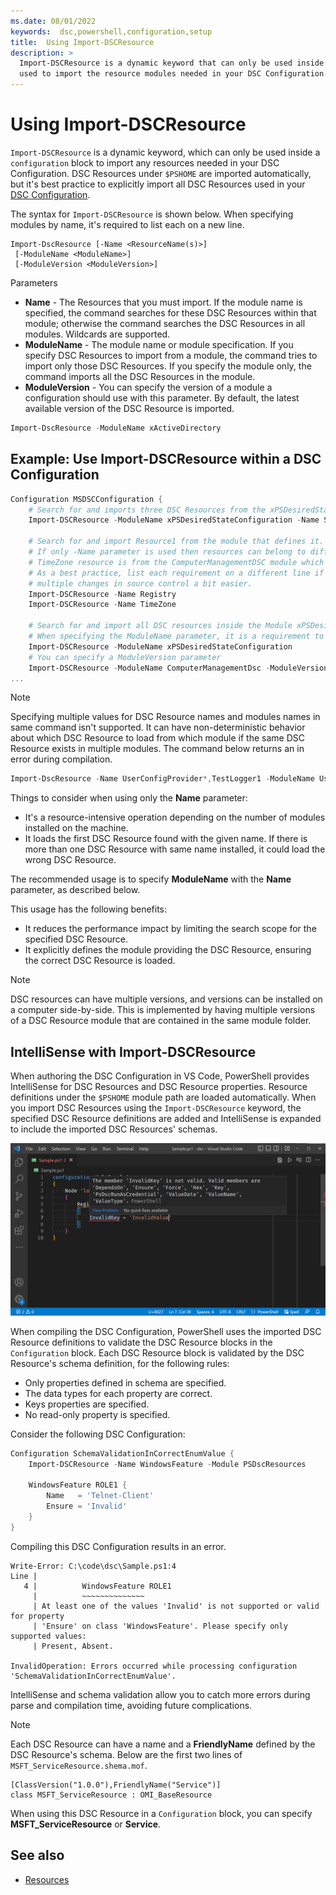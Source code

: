 ```yaml
---
ms.date: 08/01/2022
keywords:  dsc,powershell,configuration,setup
title:  Using Import-DSCResource
description: >
  Import-DSCResource is a dynamic keyword that can only be used inside a Configuration block. It is
  used to import the resource modules needed in your DSC Configuration.
---
```


# Using Import-DSCResource

`Import-DSCResource` is a dynamic keyword, which can only be used inside a `configuration` block to
import any resources needed in your DSC Configuration. DSC Resources under `$PSHOME` are imported
automatically, but it's best practice to explicitly import all DSC Resources used in your
[DSC Configuration][1].

The syntax for `Import-DSCResource` is shown below. When specifying modules by name, it's required
to list each on a new line.

```syntax
Import-DscResource [-Name <ResourceName(s)>]
 [-ModuleName <ModuleName>]
 [-ModuleVersion <ModuleVersion>]
```

Parameters

- **Name** - The Resources that you must import. If the module name is specified, the command
  searches for these DSC Resources within that module; otherwise the command searches the DSC
  Resources in all modules. Wildcards are supported.
- **ModuleName** - The module name or module specification. If you specify DSC Resources to import
  from a module, the command tries to import only those DSC Resources. If you specify the module
  only, the command imports all the DSC Resources in the module.
- **ModuleVersion** - You can specify the version of a module a configuration should use with this
  parameter. By default, the latest available version of the DSC Resource is imported.

```powershell
Import-DscResource -ModuleName xActiveDirectory
```

## Example: Use Import-DSCResource within a DSC Configuration

```powershell
Configuration MSDSCConfiguration {
    # Search for and imports three DSC Resources from the xPSDesiredStateConfiguration module.
    Import-DSCResource -ModuleName xPSDesiredStateConfiguration -Name Service, RemoteFile, Registry

    # Search for and import Resource1 from the module that defines it.
    # If only -Name parameter is used then resources can belong to different PowerShell modules as well.
    # TimeZone resource is from the ComputerManagementDSC module which is not installed by default.
    # As a best practice, list each requirement on a different line if possible.  This makes reviewing
    # multiple changes in source control a bit easier.
    Import-DSCResource -Name Registry
    Import-DSCResource -Name TimeZone

    # Search for and import all DSC resources inside the Module xPSDesiredStateConfiguration.
    # When specifying the ModuleName parameter, it is a requirement to list each on a new line.
    Import-DSCResource -ModuleName xPSDesiredStateConfiguration
    # You can specify a ModuleVersion parameter
    Import-DSCResource -ModuleName ComputerManagementDsc -ModuleVersion 6.0.0.0
...
```

> [!NOTE]
> Specifying multiple values for DSC Resource names and modules names in same command isn't
> supported. It can have non-deterministic behavior about which DSC Resource to load from which
> module if the same DSC Resource exists in multiple modules. The command below returns an in error
> during compilation.
>
> ```powershell
> Import-DscResource -Name UserConfigProvider*,TestLogger1 -ModuleName UserConfigProv,PsModuleForTestLogger
> ```

Things to consider when using only the **Name** parameter:

- It's a resource-intensive operation depending on the number of modules installed on the machine.
- It loads the first DSC Resource found with the given name. If there is more than one DSC Resource
  with same name installed, it could load the wrong DSC Resource.

The recommended usage is to specify **ModuleName** with the **Name** parameter, as described below.

This usage has the following benefits:

- It reduces the performance impact by limiting the search scope for the specified DSC Resource.
- It explicitly defines the module providing the DSC Resource, ensuring the correct DSC Resource is
  loaded.

> [!NOTE]
> DSC resources can have multiple versions, and versions can be installed on a computer
> side-by-side. This is implemented by having multiple versions of a DSC Resource module that are
> contained in the same module folder.

## IntelliSense with Import-DSCResource

When authoring the DSC Configuration in VS Code, PowerShell provides IntelliSense for DSC Resources
and DSC Resource properties. Resource definitions under the `$PSHOME` module path are loaded
automatically. When you import DSC Resources using the `Import-DSCResource` keyword, the specified
DSC Resource definitions are added and IntelliSense is expanded to include the imported DSC
Resources' schemas.

![IntelliSense in VS Code for a DSC Resource][3]

When compiling the DSC Configuration, PowerShell uses the imported DSC Resource definitions to
validate the DSC Resource blocks in the `Configuration` block. Each DSC Resource block is validated
by the DSC Resource's schema definition, for the following rules:

- Only properties defined in schema are specified.
- The data types for each property are correct.
- Keys properties are specified.
- No read-only property is specified.

Consider the following DSC Configuration:

```powershell
Configuration SchemaValidationInCorrectEnumValue {
    Import-DSCResource -Name WindowsFeature -Module PSDscResources

    WindowsFeature ROLE1 {
        Name   = 'Telnet-Client'
        Ensure = 'Invalid'
    }
}
```

Compiling this DSC Configuration results in an error.

```Output
Write-Error: C:\code\dsc\Sample.ps1:4
Line |
   4 |          WindowsFeature ROLE1
     |          ~~~~~~~~~~~~~~
     | At least one of the values 'Invalid' is not supported or valid for property
     | 'Ensure' on class 'WindowsFeature'. Please specify only supported values:
     | Present, Absent.

InvalidOperation: Errors occurred while processing configuration 'SchemaValidationInCorrectEnumValue'.
```

IntelliSense and schema validation allow you to catch more errors during parse and compilation time,
avoiding future complications.

> [!NOTE]
> Each DSC Resource can have a name and a **FriendlyName** defined by the DSC Resource's schema.
> Below are the first two lines of `MSFT_ServiceResource.shema.mof`.
>
> ```syntax
> [ClassVersion("1.0.0"),FriendlyName("Service")]
> class MSFT_ServiceResource : OMI_BaseResource
> ```
>
> When using this DSC Resource in a `Configuration` block, you can specify **MSFT_ServiceResource**
> or **Service**.

## See also

- [Resources][4]

<!-- Reference Links -->

[1]: Configurations.md
[3]: media/import-dscresource/resource-intellisense.png
[4]: ../resources/resources.md

